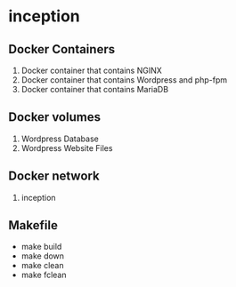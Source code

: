 # inception
## Docker Containers
1. Docker container that contains NGINX
2. Docker container that contains Wordpress and php-fpm
3. Docker container that contains MariaDB
## Docker volumes
1. Wordpress Database
2. Wordpress Website Files
## Docker network
1. inception
## Makefile
- make build
- make down
- make clean
- make fclean
